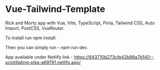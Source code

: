 # Vue-Tailwind-Template
Rick and Morty app with Vue, Vite, TypeScript, Pinia, Tailwind CSS, Auto Import, PostCSS, VueRouter.


To install run npm install.


Then you can simply run - npm run dev.

App available under Netlify link - https://643710b273cfe42b86a7b140--scintillating-pika-a69791.netlify.app/
